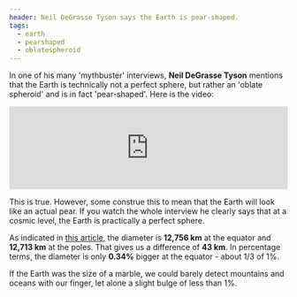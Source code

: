 ```yaml
---
header: Neil DeGrasse Tyson says the Earth is pear-shaped.
tags:
  - earth
  - pearshaped
  - oblatespheroid
---
```


In one of his many 'mythbuster' interviews, **Neil DeGrasse Tyson** mentions that the Earth is technically not a perfect sphere, but rather an 'oblate spheroid' and is in fact 'pear-shaped'. Here is the video:

<iframe width="100%" height="150" src="https://www.youtube.com/embed/4E9G8fbnZ24" frameborder="0" allowfullscreen></iframe>

This is true. However, some construe this to mean that the Earth will look like an actual pear. If you watch the whole interview he clearly says that at a cosmic level, the Earth is practically a perfect sphere.

As indicated in [this article](https://www.universetoday.com/15055/diameter-of-earth/), the diameter is **12,756 km** at the equator and **12,713 km** at the poles. That gives us a difference of **43 km**. In percentage terms, the diameter is only **0.34%** bigger at the equator - about 1/3 of 1%.

If the Earth was the size of a marble, we could barely detect mountains and oceans with our finger, let alone a slight bulge of less than 1%.